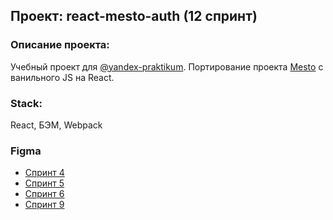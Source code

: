## Проект: react-mesto-auth (12 спринт)

### Описание проекта:
Учебный проект для [@yandex-praktikum](https://github.com/yandex-praktikum).
Портирование проекта [Mesto](https://github.com/nika2pl/mesto) с ванильного JS на React.

### Stack:
React, БЭМ, Webpack

### Figma
* [Спринт 4](https://www.figma.com/file/2cn9N9jSkmxD84oJik7xL7/JavaScript.-Sprint-4?node-id=0%3A1)
* [Спринт 5](https://www.figma.com/file/bjyvbKKJN2naO0ucURl2Z0/JavaScript.-Sprint-5?node-id=0%3A1)
* [Спринт 6](https://www.figma.com/file/kRVLKwYG3d1HGLvh7JFWRT/JavaScript.-Sprint-6?type=design&node-id=1124-73&t=13npaZTexpD4l2Pb-0)
* [Спринт 9](https://www.figma.com/file/PSdQFRHoxXJFs2FH8IXViF/JavaScript.-Sprint-9?type=design&node-id=109-231&mode=design&t=OnglSfzlGWcuRMi9-0)
 